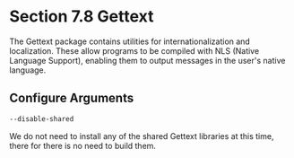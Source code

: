 # Section 7.8 Gettext

The Gettext package contains utilities for internationalization and
localization. These allow programs to be compiled with NLS (Native Language
Support), enabling them to output messages in the user's native language.

## Configure Arguments
```bash
--disable-shared
```
We do not need to install any of the shared Gettext libraries at this time,
there for there is no need to build them.
